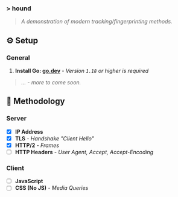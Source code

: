 ### >  hound

> *A demonstration of modern tracking/fingerprinting methods.*

## ⚙ Setup

### General
1. **Install Go: [go.dev](https://go.dev/dl)** *- Version `1.18` or higher is required*

> *... - more to come soon.*

## 👀 Methodology

### Server
- [x] **IP Address**
- [x] **TLS** *- Handshake "Client Hello"*
- [x] **HTTP/2** *- Frames*
- [ ] **HTTP Headers** *- User Agent, Accept, Accept-Encoding*

### Client
- [ ] **JavaScript**
- [ ] **CSS (No JS)** *- Media Queries*